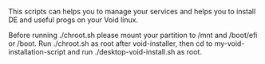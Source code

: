 This scripts can helps you to manage your services and helps you to install DE and useful progs on your Void linux.

Before running ./chroot.sh please mount your partition to /mnt and /boot/efi or /boot.
Run ./chroot.sh as root after void-installer, then cd to my-void-installation-script and run ./desktop-void-install.sh as root.
